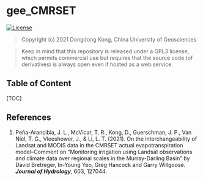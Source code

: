 # gee_CMRSET

[![License](http://img.shields.io/badge/license-GPL%20%28%3E=%203%29-brightgreen.svg?style=flat)](http://www.gnu.org/licenses/gpl-3.0.html)

>  Copyright (c) 2021 Dongdong Kong, China University of Geosciences

> Keep in mind that this repository is released under a GPL3 license, 
> which permits commercial use but requires that the source code (of
> derivatives) is always open even if hosted as a web service.

## Table of Content
[TOC]

## References

1. Peña-Arancibia, J. L., McVicar, T. R., Kong, D., Guerschman, J. P., Van Niel, T. G., Vleeshower, J., & Li, L. T. (2021). On the interchangeability of Landsat and MODIS data in the CMRSET actual evapotranspiration model–Comment on “Monitoring irrigation using Landsat observations and climate data over regional scales in the Murray-Darling Basin” by David Bretreger, In-Young Yeo, Greg Hancock and Garry Willgoose. **_Journal of Hydrology_**, 603, 127044.
